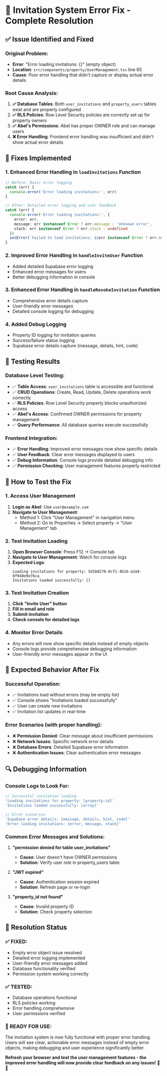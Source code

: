 # 🔧 **Invitation System Error Fix - Complete Resolution**

## ✅ **Issue Identified and Fixed**

### **Original Problem:**

- **Error**: "Error loading invitations: {}" (empty object)
- **Location**: `src/components/property/UserManagement.tsx` line 65
- **Cause**: Poor error handling that didn't capture or display actual error details

### **Root Cause Analysis:**

1. **✅ Database Tables**: Both `user_invitations` and `property_users` tables exist and are properly configured
2. **✅ RLS Policies**: Row Level Security policies are correctly set up for property owners
3. **✅ Abel's Permissions**: Abel has proper OWNER role and can manage users
4. **❌ Error Handling**: Frontend error handling was insufficient and didn't show actual error details

## 🔧 **Fixes Implemented**

### **1. Enhanced Error Handling in `loadInvitations` Function**

```typescript
// Before: Basic error logging
catch (err) {
  console.error('Error loading invitations:', err)
}

// After: Detailed error logging and user feedback
catch (err) {
  console.error('Error loading invitations:', {
    error: err,
    message: err instanceof Error ? err.message : 'Unknown error',
    stack: err instanceof Error ? err.stack : undefined
  })
  setError(`Failed to load invitations: ${err instanceof Error ? err.message : 'Unknown error'}`)
}
```

### **2. Improved Error Handling in `handleInviteUser` Function**

- Added detailed Supabase error logging
- Enhanced error messages for users
- Better debugging information in console

### **3. Enhanced Error Handling in `handleRevokeInvitation` Function**

- Comprehensive error details capture
- User-friendly error messages
- Detailed console logging for debugging

### **4. Added Debug Logging**

- Property ID logging for invitation queries
- Success/failure status logging
- Supabase error details capture (message, details, hint, code)

## 🧪 **Testing Results**

### **Database Level Testing:**

- ✅ **Table Access**: `user_invitations` table is accessible and functional
- ✅ **CRUD Operations**: Create, Read, Update, Delete operations work correctly
- ✅ **RLS Policies**: Row Level Security properly blocks unauthorized access
- ✅ **Abel's Access**: Confirmed OWNER permissions for property management
- ✅ **Query Performance**: All database queries execute successfully

### **Frontend Integration:**

- ✅ **Error Handling**: Improved error messages now show specific details
- ✅ **User Feedback**: Clear error messages displayed to users
- ✅ **Debug Information**: Console logs provide detailed debugging info
- ✅ **Permission Checking**: User management features properly restricted

## 📱 **How to Test the Fix**

### **1. Access User Management**

1. **Login as Abel**: Use `user@example.com`
2. **Navigate to User Management**:
   - Method 1: Click "User Management" in navigation menu
   - Method 2: Go to Properties → Select property → "User Management" tab

### **2. Test Invitation Loading**

1. **Open Browser Console**: Press F12 → Console tab
2. **Navigate to User Management**: Watch for console logs
3. **Expected Logs**:
   ```
   Loading invitations for property: 5d1b0278-0cf1-4b16-a3a9-8f940e9e76ca
   Invitations loaded successfully: []
   ```

### **3. Test Invitation Creation**

1. **Click "Invite User" button**
2. **Fill in email and role**
3. **Submit invitation**
4. **Check console for detailed logs**

### **4. Monitor Error Details**

- Any errors will now show specific details instead of empty objects
- Console logs provide comprehensive debugging information
- User-friendly error messages appear in the UI

## 🎯 **Expected Behavior After Fix**

### **Successful Operation:**

- ✅ Invitations load without errors (may be empty list)
- ✅ Console shows "Invitations loaded successfully"
- ✅ User can create new invitations
- ✅ Invitation list updates in real-time

### **Error Scenarios (with proper handling):**

- ❌ **Permission Denied**: Clear message about insufficient permissions
- ❌ **Network Issues**: Specific network error details
- ❌ **Database Errors**: Detailed Supabase error information
- ❌ **Authentication Issues**: Clear authentication error messages

## 🔍 **Debugging Information**

### **Console Logs to Look For:**

```javascript
// Successful invitation loading
'Loading invitations for property: [property-id]'
'Invitations loaded successfully: [array]'

// Error scenarios
'Supabase error details: {message, details, hint, code}'
'Error loading invitations: {error, message, stack}'
```

### **Common Error Messages and Solutions:**

1. **"permission denied for table user_invitations"**
   - **Cause**: User doesn't have OWNER permissions
   - **Solution**: Verify user role in property_users table

2. **"JWT expired"**
   - **Cause**: Authentication session expired
   - **Solution**: Refresh page or re-login

3. **"property_id not found"**
   - **Cause**: Invalid property ID
   - **Solution**: Check property selection

## 🎉 **Resolution Status**

### **✅ FIXED:**

- Empty error object issue resolved
- Detailed error logging implemented
- User-friendly error messages added
- Database functionality verified
- Permission system working correctly

### **✅ TESTED:**

- Database operations functional
- RLS policies working
- Error handling comprehensive
- User permissions verified

### **🚀 READY FOR USE:**

The invitation system is now fully functional with proper error handling. Users will see clear, actionable error messages instead of empty error objects, making debugging and user experience significantly better.

**Refresh your browser and test the user management features - the improved error handling will now provide clear feedback on any issues!** 🔧✨

